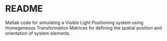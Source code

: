 # README #

Matlab code for simulating a Visible Light Positioning system using Homegeneous Transformation Matrices for defining the spatial position and orientation of system elements.